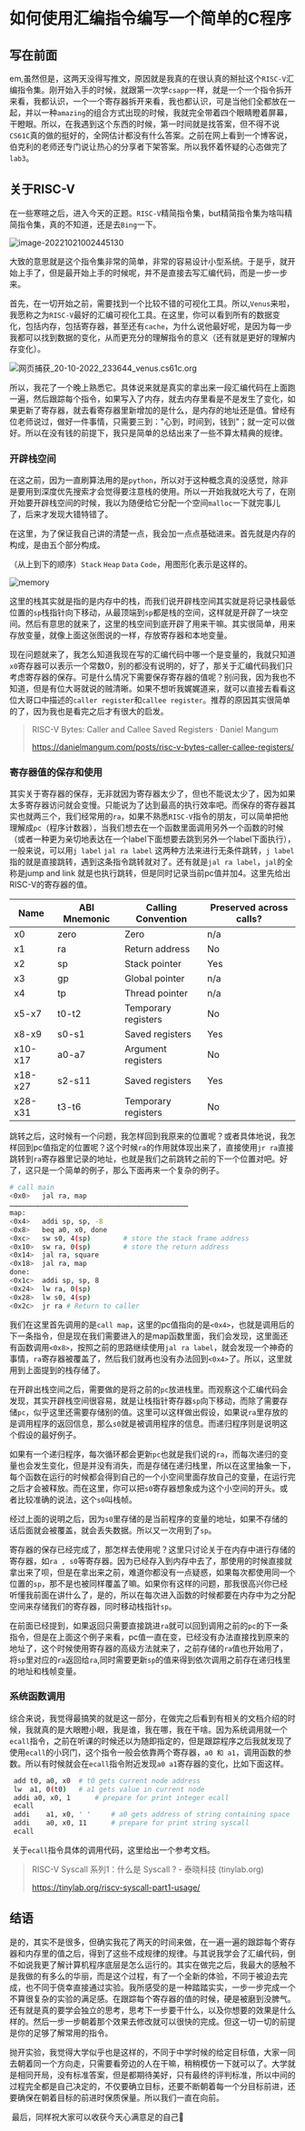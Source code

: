 # 如何使用汇编指令编写一个简单的C程序

## 写在前面

​	em,虽然但是，这两天没得写推文，原因就是我真的在很认真的掰扯这个`RISC-V`汇编指令集。刚开始入手的时候，就跟第一次学`csapp`一样，就是一个一个指令拆开来看，我都认识，一个一个寄存器拆开来看，我也都认识，可是当他们全都放在一起，并以一种`amazing`的组合方式出现的时候，我就完全带着四个眼睛瞪着屏幕，干瞪眼。所以，在我遇到这个东西的时候，第一时间就是找答案，但不得不说`CS61C`真的做的挺好的，全网估计都没有什么答案。之前在网上看到一个博客说，伯克利的老师还专门说让热心的分享者下架答案。所以我怀着怀疑的心态做完了`lab3`。

## 关于RISC-V

​	在一些寒暄之后，进入今天的正题。`RISC-V`精简指令集，but精简指令集为啥叫精简指令集，真的不知道，还是去`Bing`一下。

![image-20221021002445130](https://s2.loli.net/2022/10/21/Kh5oALXUkuFfJs6.png)

​	大致的意思就是这个指令集非常的简单，非常的容易设计小型系统。于是乎，就开始上手了，但是最开始上手的时候呢，并不是直接去写汇编代码，而是一步一步来。

​	首先，在一切开始之前，需要找到一个比较不错的可视化工具。所以,`Venus`来啦，我愿称之为`RISC-V`最好的汇编可视化工具。在这里，你可以看到所有的数据变化，包括内存，包括寄存器，甚至还有`cache`，为什么说他最好呢，是因为每一步我都可以找到数据的变化，从而更充分的理解指令的意义（还有就是更好的理解内存变化）。

![网页捕获_20-10-2022_233644_venus.cs61c.org](https://s2.loli.net/2022/10/20/pbVnWkrUAiLIz7H.jpg)

​	所以，我花了一个晚上熟悉它。具体说来就是真实的拿出来一段汇编代码在上面跑一遍，然后跟踪每个指令，如果写入了内存，就去内存里看是不是发生了变化，如果更新了寄存器，就去看寄存器里新增加的是什么，是内存的地址还是值。曾经有位老师说过，做好一件事情，只需要三到："心到，时间到，钱到"；就一定可以做好。所以在没有钱的前提下，我只是简单的总结出来了一些不算太精典的规律。

### 开辟栈空间

​	在这之前，因为一直刷算法用的是`python`，所以对于这种概念真的没感觉，除非是要用到深度优先搜索才会觉得要注意栈的使用。所以一开始我就吃大亏了，在刚开始要开辟栈空间的时候，我以为随便给它分配一个空间`malloc`一下就完事儿了，后来才发现大错特错了。

​	在这里，为了保证我自己讲的清楚一点，我会加一点点基础进来。首先就是内存的构成，是由五个部分构成。

（从上到下的顺序）`Stack` `Heap` `Data` `Code`，用图形化表示是这样的。

![memory](https://s2.loli.net/2022/10/21/u4tmInejYDFUvRC.png)

​	这里的栈其实就是指的是内存中的栈，而我们说开辟栈空间其实就是将记录栈最低位置的`sp`栈指针向下移动，从最顶端到`sp`都是栈的空间，这样就是开辟了一块空间。然后有意思的就来了，这里的栈空间到底开辟了用来干嘛。其实很简单，用来存放变量，就像上面这张图说的一样，存放寄存器和本地变量。

​	现在问题就来了，我怎么知道我现在写的汇编代码中哪一个是变量的，我就只知道`x0`寄存器可以表示一个常数0，别的都没有说明的，好了，那关于汇编代码我们只考虑寄存器的保存。可是什么情况下需要保存寄存器的值呢？别问我，因为我也不知道，但是有位大哥就说的贼清晰。如果不想听我娓娓道来，就可以直接去看看这位大哥口中描述的`caller register`和`callee register`。推荐的原因其实很简单的了，因为我也是看完之后才有很大的启发。

> RISC-V Bytes: Caller and Callee Saved Registers · Daniel Mangum
>
> https://danielmangum.com/posts/risc-v-bytes-caller-callee-registers/	

### 寄存器值的保存和使用	

​	其实关于寄存器的保存，无非就因为寄存器太少了，但也不能说太少了，因为如果太多寄存器访问就会变慢。只能说为了达到最高的执行效率吧。而保存的寄存器其实也就两三个，我们经常用的`ra`，如果不熟悉`RISC-V`指令的朋友，可以简单把他理解成`pc`（程序计数器），当我们想去在一个函数里面调用另外一个函数的时候（或者一种更为亲切地表达在一个label下面想要去跳到另外一个label下面执行），一般来说，可以用`j label` `jal ra label` 这两种方法来进行无条件跳转，`j label`指的就是直接跳转，遇到这条指令跳转就对了。还有就是`jal ra label`，`jal`的全称是jump and link 就是也执行跳转，但是同时记录当前pc值并加4。这里先给出RISC-V的寄存器的值。

| Name    | ABI Mnemonic | Calling Convention  | Preserved across calls? |
| ------- | ------------ | ------------------- | ----------------------- |
| x0      | zero         | Zero                | n/a                     |
| x1      | ra           | Return address      | No                      |
| x2      | sp           | Stack pointer       | Yes                     |
| x3      | gp           | Global pointer      | n/a                     |
| x4      | tp           | Thread pointer      | n/a                     |
| x5-x7   | t0-t2        | Temporary registers | No                      |
| x8-x9   | s0-s1        | Saved registers     | Yes                     |
| x10-x17 | a0-a7        | Argument registers  | No                      |
| x18-x27 | s2-s11       | Saved registers     | Yes                     |
| x28-x31 | t3-t6        | Temporary registers | No                      |

​	跳转之后，这时候有一个问题，我怎样回到我原来的位置呢？或者具体地说，我怎样回到pc值指定的位置呢？这个时候`ra`的作用就体现出来了，直接使用`jr ra`直接跳转到`ra`寄存器里记录的地址，也就是我们之前跳转之前的下一个位置对吧。好了，这只是一个简单的例子，那么下面再来一个复杂的例子。

```bash
# call main
<0x0>	jal ra, map
……………………………………………………………………………………………………………………
map:
<0x4>	addi sp, sp, -8
<0x8>	beq a0, x0, done
<0xc>	sw s0, 4(sp)        # store the stack frame address
<0x10>	sw ra, 0(sp)        # store the return address
<0x14>  jal ra, square
<0x18>	jal ra, map
done:
<0x1c>  addi sp, sp, 8
<0x24>  lw ra, 0(sp)
<0x28>  lw s0, 4(sp)
<0x2c>  jr ra # Return to caller
```

​	我们在这里首先调用的是`call map`，这里的pc值指向的是`<0x4>`，也就是调用后的下一条指令，但是现在我们需要进入的是map函数里面，我们会发现，这里面还有函数调用`<0x8>`，按照之前的思路继续使用`jal ra label`，就会发现一个神奇的事情，`ra`寄存器被覆盖了，然后我们就再也没有办法回到`<0x4>`了。所以，这里就用到上面提到的栈存储了。

​	在开辟出栈空间之后，需要做的是将之前的`pc`放进栈里。而观察这个汇编代码会发现，其实开辟栈空间很容易，就是让栈指针寄存器`sp`向下移动，而除了需要存储`pc`，似乎这里还需要存储别的值。这里可以这样做出假设，如果说`ra`里存放的是调用程序的返回信息，那么`s0`就是被调用程序的信息。而递归程序则是说明这个假设的最好例子。

​	如果有一个递归程序，每次循环都会更新`pc`也就是我们说的`ra`，而每次递归的变量也会发生变化，但是并没有消失，而是存储在递归栈里，所以在这里抽象一下，每个函数在运行的时候都会得到自己的一个小空间里面存放自己的变量，在运行完之后才会被释放。而在这里，你可以把`s0`寄存器想象成为这个小空间的开头。或者比较准确的说法，这个`s0`叫栈帧。

​	经过上面的说明之后，因为`s0`里存储的是当前程序的变量的地址，如果不存储的话后面就会被覆盖，就会丢失数据。所以又一次用到了`sp`。

​	寄存器的保存已经完成了，那怎样去使用呢？这里只讨论关于在内存中进行存储的寄存器，如`ra , s0`等寄存器。因为已经存入到内存中去了，那使用的时候直接就拿出来了呗，但是在拿出来之前，难道你都没有一点疑惑，如果每次都使用同一个位置的`sp`，那不是也被同样覆盖了嘛。如果你有这样的问题，那我很高兴你已经听懂我前面在讲什么了，是的，所以在每次进入函数的时候都要在内存中为之分配空间来存储我们的寄存器，同时移动栈指针`sp`。

​	在前面已经提到，如果返回只需要直接跳进`ra`就可以回到调用之前的`pc`的下一条指令，但是在上面这个例子来看，pc值一直在变，已经没有办法直接找到原来的地址了，这个时候使用寄存器的高级方法就来了，之前存储的`ra`值也开始用了，将`sp`里对应的`ra`返回给`ra`,同时需要更新`sp`的值来得到依次调用之前存在递归栈里的地址和栈帧变量。

### 系统函数调用

​	综合来说，我觉得最搞笑的就是这一部分，在做完之后看到有相关的文档介绍的时候，我就真的是大眼瞪小眼，我是谁，我在哪，我在干啥。因为系统调用就一个`ecall`指令，之前在听课的时候还以为随即指定的，但是跟踪程序之后我就发现了使用`ecall`的小窍门，这个指令一般会依靠两个寄存器，`a0 和 a1`，调用函数的参数。所以有时候就会在`ecall`指令附近发现`a0 a1`寄存器的变化，比如下面这样。

```bash
 add t0, a0, x0  # t0 gets current node address
 lw  a1, 0(t0)   # a1 gets value in current node
 addi a0, x0, 1      # prepare for print integer ecall
 ecall
 addi    a1, x0, ' '     # a0 gets address of string containing space
 addi    a0, x0, 11      # prepare for print string syscall
 ecall
```

​	关于`ecall`指令具体的调用代码，这里给出一个参考文档。

> RISC-V Syscall 系列1：什么是 Syscall ? - 泰晓科技 (tinylab.org)
>
> https://tinylab.org/riscv-syscall-part1-usage/

## 结语

​	是的，其实不是很多，但确实我花了两天的时间来做，在一遍一遍的跟踪每个寄存器和内存里的值之后，得到了这些不成规律的规律。与其说我学会了汇编代码，倒不如说我更了解计算机程序底层是怎么运行的。其实在做完之后，我最大的感触不是我做的有多么的华丽，而是这个过程，有了一个全新的体验，不同于被迫去完成，也不同于侥幸直接通过实验。我所感受的是一种踏踏实实，一步一步完成一个不算很复杂的实验的满足感。在跟踪每个寄存器的值的时候，硬是被磨到没脾气。还有就是真的要学会独立的思考，思考下一步要干什么，以及你想要的效果是什么样的。然后一步一步朝着那个效果去修改就可以很快的完成。但这一切一切的前提是你的足够了解常用的指令。

​	抛开实验，我觉得大学似乎也是这样的，不同于中学时候的给定目标值，大家一同去朝着同一个方向走，只需要看旁边的人在干嘛，稍稍模仿一下就可以了。大学就是相同开局，没有标准答案，但是都期待美好，只有最终的评判标准，所以中间的过程完全都是自己决定的，不仅要确立目标，还要不断朝着每一个分目标前进，还要确保在朝着目标的前进时保质保量。所以我们一直在向前。

​	最后，同样祝大家可以收获今天心满意足的自己:gift_heart: